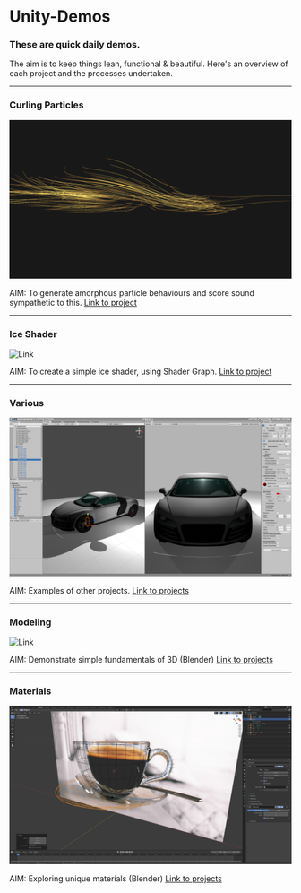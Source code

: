 # Unity-Demos

### These are quick daily demos. 
The aim is to keep things lean, functional & beautiful. Here's an overview of each project and the processes undertaken.

---

### Curling Particles 

![Link](Particles_Curl_02/Screenshots/00_Screenshot_Par-Cur_2020-10-29.png)

AIM: To generate amorphous particle behaviours and score sound sympathetic to this. [Link to project](https://github.com/RichieWallett/Unity-Demos/tree/main/Particles_Curl_02)

---

### Ice Shader

![Link](Ice_Shader_01/Recordings/image_001_0001.png)

AIM: To create a simple ice shader, using Shader Graph.
[Link to project](https://github.com/RichieWallett/Unity-Demos/tree/main/Ice_Shader_01)

---

### Various

![Link](https://github.com/RichieWallett/Unity-Demos/blob/main/Various/Screenshots/Unity_R8_Test_00.png)

AIM: Examples of other projects. [Link to projects](https://github.com/RichieWallett/Unity-Demos/tree/main/Various)

---

### Modeling

![Link](https://github.com/RichieWallett/Unity-Demos/blob/main/Doughnut/Renders/Screenshots/06_Screenshot_Dou_2020-11-14.png)

AIM: Demonstrate simple fundamentals of 3D (Blender) [Link to projects](https://github.com/RichieWallett/Unity-Demos/tree/main/Doughnut)

---

### Materials

![Link](https://github.com/RichieWallett/Unity-Demos/blob/main/Coffeecup/Renders/Screenshots/04_Screenshot_Cup_2020-11-16.png)

AIM: Exploring unique materials (Blender) [Link to projects](https://github.com/RichieWallett/Unity-Demos/tree/main/Coffeecup)



